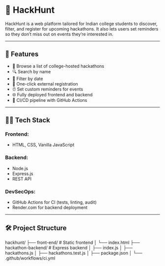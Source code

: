 # 🚀 HackHunt

HackHunt is a web platform tailored for Indian college students to discover, filter, and register for upcoming hackathons. It also lets users set reminders so they don’t miss out on events they’re interested in.

---

## 🌟 Features

- 🧭 Browse a list of college-hosted hackathons
- 🔍 Search by name
- 📅 Filter by date
- 🔗 One-click external registration
- ⏰ Set custom reminders for events
- 🌐 Fully deployed frontend and backend
- 🔁 CI/CD pipeline with GitHub Actions

---

## 🧑‍💻 Tech Stack

### Frontend:
- HTML, CSS, Vanilla JavaScript

### Backend:
- Node.js
- Express.js
- REST API

### DevSecOps:
- GitHub Actions for CI (tests, linting, audit)
- Render.com for backend deployment

---

## 🛠️ Project Structure

hackhunt/
├── front-end/ # Static frontend
│ └── index.html
├── hackathon-backend/ # Express backend
│ ├── index.js
│ ├── hackathons.js
│ ├── hackathons.test.js
│ ├── package.json
│ └── .github/workflows/ci.yml


